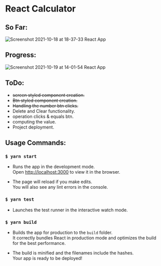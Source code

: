 # React Calculator

## So Far:

![Screenshot 2021-10-18 at 18-37-33 React App](https://user-images.githubusercontent.com/30528167/137763824-77775658-6353-4eca-a532-f3a502500eb1.png)

## Progress:

![Screenshot 2021-10-19 at 14-01-54 React App](https://user-images.githubusercontent.com/30528167/137897295-cac74228-7255-4b26-bb6c-10ee5494ff0b.png)

## ToDo:

- ~~screen styled component creation.~~
- ~~Btn styled component creation.~~
- ~~Handling the number btn clicks.~~
- Delete and Clear functionality.
- operation clicks & equals btn.
- computing the value.
- Project deployment.

## Usage Commands:

### `$ yarn start`

- Runs the app in the development mode.\
  Open [http://localhost:3000](http://localhost:3000) to view it in the browser.

- The page will reload if you make edits.\
  You will also see any lint errors in the console.

### `$ yarn test`

- Launches the test runner in the interactive watch mode.

### `$ yarn build`

- Builds the app for production to the `build` folder.\
  It correctly bundles React in production mode and optimizes the build for the best performance.

- The build is minified and the filenames include the hashes.\
  Your app is ready to be deployed!

